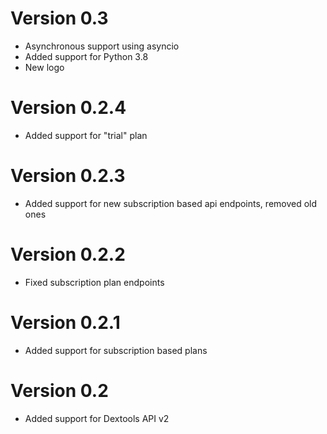 # Version 0.3
+ Asynchronous support using asyncio
+ Added support for Python 3.8
+ New logo

# Version 0.2.4
+ Added support for "trial" plan

# Version 0.2.3
+ Added support for new subscription based api endpoints, removed old ones
  
# Version 0.2.2
+ Fixed subscription plan endpoints
  
# Version 0.2.1
+ Added support for subscription based plans

# Version 0.2
+ Added support for Dextools API v2
